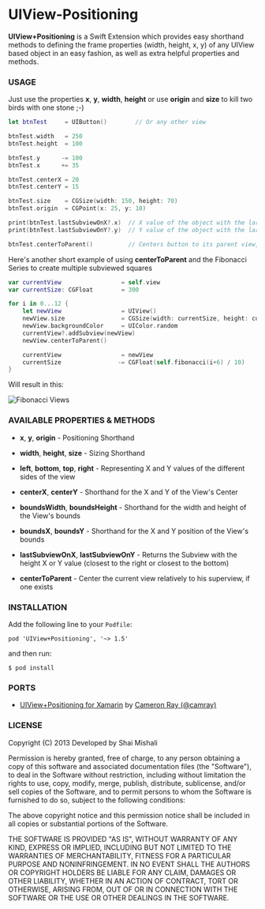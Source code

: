 # UIView-Positioning
**UIView+Positioning** is a Swift Extension which provides easy shorthand methods to defining the frame properties (width, height, x, y) of any UIView based object in an easy fashion, as well as extra helpful properties and methods.

### USAGE
Just use the properties **x**, **y**, **width**, **height** or use **origin** and **size** to kill two birds with one stone ;-)

```swift
let btnTest     = UIButton()        // Or any other view

btnTest.width   = 250
btnTest.height  = 100

btnTest.y      -= 100
btnTest.x      += 35

btnTest.centerX = 20
btnTest.centerY = 15

btnTest.size    = CGSize(width: 150, height: 70)
btnTest.origin  = CGPoint(x: 25, y: 10)

print(btnTest.lastSubviewOnX?.x)  // X value of the object with the largest X value
print(btnTest.lastSubviewOnY?.y)  // Y value of the object with the largest Y value

btnTest.centerToParent()          // Centers button to its parent view, if exists
```

Here's another short example of using **centerToParent** and the Fibonacci Series to create multiple subviewed squares
```swift
var currentView                 = self.view
var currentSize: CGFloat        = 300

for i in 0...12 {
    let newView                 = UIView()
    newView.size                = CGSize(width: currentSize, height: currentSize)
    newView.backgroundColor     = UIColor.random
    currentView?.addSubview(newView)
    newView.centerToParent()

    currentView                 = newView
    currentSize                -= CGFloat(self.fibonacci(i+6) / 10)
}
```

Will result in this:

![Fibonacci Views](http://i61.tinypic.com/29gmnih.jpg)

### AVAILABLE PROPERTIES & METHODS
- **x**, **y**, **origin** - Positioning Shorthand
- **width**, **height**, **size** - Sizing Shorthand
- **left**, **bottom**, **top**, **right** - Representing X and Y values of the different sides of the view
- **centerX**, **centerY** - Shorthand for the X and Y of the View's Center
- **boundsWidth**, **boundsHeight** - Shorthand for the width and height of the View's bounds
- **boundsX**, **boundsY** - Shorthand for the X and Y position of the View's bounds
- **lastSubviewOnX**, **lastSubviewOnY** - Returns the Subview with the height X or Y value (closest to the right or closest to the bottom)

- **centerToParent** - Center the current view relatively to his superview, if one exists

### INSTALLATION
Add the following line to your `Podfile`:

`pod 'UIView+Positioning', '~> 1.5'`

and then run:

`$ pod install`

### PORTS

* [UIView+Positioning for Xamarin] by [Cameron Ray (@camray)]

### LICENSE

Copyright (C) 2013 Developed by Shai Mishali

Permission is hereby granted, free of charge, to any person obtaining a copy
of this software and associated documentation files (the "Software"), to deal
in the Software without restriction, including without limitation the rights
to use, copy, modify, merge, publish, distribute, sublicense, and/or sell
copies of the Software, and to permit persons to whom the Software is
furnished to do so, subject to the following conditions:

The above copyright notice and this permission notice shall be included in
all copies or substantial portions of the Software.

THE SOFTWARE IS PROVIDED "AS IS", WITHOUT WARRANTY OF ANY KIND, EXPRESS OR
IMPLIED, INCLUDING BUT NOT LIMITED TO THE WARRANTIES OF MERCHANTABILITY,
FITNESS FOR A PARTICULAR PURPOSE AND NONINFRINGEMENT. IN NO EVENT SHALL THE
AUTHORS OR COPYRIGHT HOLDERS BE LIABLE FOR ANY CLAIM, DAMAGES OR OTHER
LIABILITY, WHETHER IN AN ACTION OF CONTRACT, TORT OR OTHERWISE, ARISING FROM,
OUT OF OR IN CONNECTION WITH THE SOFTWARE OR THE USE OR OTHER DEALINGS IN
THE SOFTWARE.

[UIView+Positioning for Xamarin]:https://github.com/camray/Xamarin-UIView-Positioning
[Cameron Ray (@camray)]:https://github.com/camray
